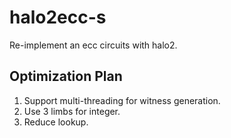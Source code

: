 # halo2ecc-s
Re-implement an ecc circuits with halo2.

## Optimization Plan
1. Support multi-threading for witness generation.
2. Use 3 limbs for integer.
3. Reduce lookup.
